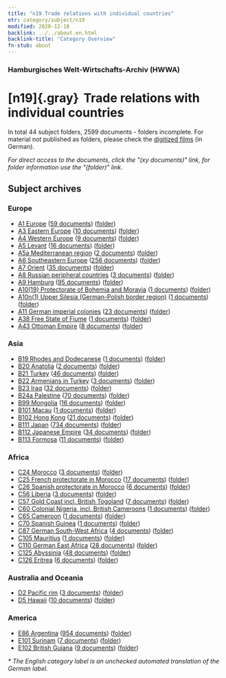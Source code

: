 ```yaml
---
title: "n19 Trade relations with individual countries"
etr: category/subject/n19
modified: 2020-12-18
backlink: ../../about.en.html
backlink-title: "Category Overview"
fn-stub: about
---
```


### Hamburgisches Welt-Wirtschafts-Archiv (HWWA)
# [n19]{.gray}&#8201; Trade relations with individual countries&#160; 





In total 44 subject folders, 2599 documents - folders incomplete.
For material not published as folders, please check the [digitized films](/film/h1_sh) (in German).

_For direct access to the documents, click the "(xy documents)" link, for folder information use the "(folder)" link._

## Subject archives



### Europe

- [A1 Europe](../../../geo/about.en.html#A1) (<a href="https://dfg-viewer.de/show/?tx_dlf[id]=https://pm20.zbw.eu/mets/sh/1408xx/140892/1452xx/145289/public.mets.en.xml" target="_blank">59 documents</a>) ([folder](http://purl.org/pressemappe20/folder/sh/140892,145289))
- [A3 Eastern Europe](../../../geo/about.en.html#A3) (<a href="https://dfg-viewer.de/show/?tx_dlf[id]=https://pm20.zbw.eu/mets/sh/1408xx/140896/1452xx/145289/public.mets.en.xml" target="_blank">10 documents</a>) ([folder](http://purl.org/pressemappe20/folder/sh/140896,145289))
- [A4 Western Europe](../../../geo/about.en.html#A4) (<a href="https://dfg-viewer.de/show/?tx_dlf[id]=https://pm20.zbw.eu/mets/sh/1408xx/140897/1452xx/145289/public.mets.en.xml" target="_blank">9 documents</a>) ([folder](http://purl.org/pressemappe20/folder/sh/140897,145289))
- [A5 Levant](../../../geo/about.en.html#A5) (<a href="https://dfg-viewer.de/show/?tx_dlf[id]=https://pm20.zbw.eu/mets/sh/1408xx/140898/1452xx/145289/public.mets.en.xml" target="_blank">16 documents</a>) ([folder](http://purl.org/pressemappe20/folder/sh/140898,145289))
- [A5a Mediterranean region](../../../geo/about.en.html#A5a) (<a href="https://dfg-viewer.de/show/?tx_dlf[id]=https://pm20.zbw.eu/mets/sh/1408xx/140899/1452xx/145289/public.mets.en.xml" target="_blank">2 documents</a>) ([folder](http://purl.org/pressemappe20/folder/sh/140899,145289))
- [A6 Southeastern Europe](../../../geo/about.en.html#A6) (<a href="https://dfg-viewer.de/show/?tx_dlf[id]=https://pm20.zbw.eu/mets/sh/1409xx/140900/1452xx/145289/public.mets.en.xml" target="_blank">256 documents</a>) ([folder](http://purl.org/pressemappe20/folder/sh/140900,145289))
- [A7 Orient](../../../geo/about.en.html#A7) (<a href="https://dfg-viewer.de/show/?tx_dlf[id]=https://pm20.zbw.eu/mets/sh/1409xx/140902/1452xx/145289/public.mets.en.xml" target="_blank">35 documents</a>) ([folder](http://purl.org/pressemappe20/folder/sh/140902,145289))
- [A8 Russian peripheral countries](../../../geo/about.en.html#A8) (<a href="https://dfg-viewer.de/show/?tx_dlf[id]=https://pm20.zbw.eu/mets/sh/1409xx/140904/1452xx/145289/public.mets.en.xml" target="_blank">3 documents</a>) ([folder](http://purl.org/pressemappe20/folder/sh/140904,145289))
- [A9 Hamburg](../../../geo/about.en.html#A9) (<a href="https://dfg-viewer.de/show/?tx_dlf[id]=https://pm20.zbw.eu/mets/sh/1409xx/140905/1452xx/145289/public.mets.en.xml" target="_blank">95 documents</a>) ([folder](http://purl.org/pressemappe20/folder/sh/140905,145289))
- [A10(19) Protectorate of Bohemia and Moravia](../../../geo/about.en.html#A10(19)) (<a href="https://dfg-viewer.de/show/?tx_dlf[id]=https://pm20.zbw.eu/mets/sh/1400xx/140098/1452xx/145289/public.mets.en.xml" target="_blank">1 documents</a>) ([folder](http://purl.org/pressemappe20/folder/sh/140098,145289))
- [A10n(1) Upper Silesia (German-Polish border region)](../../../geo/about.en.html#A10n(1)) (<a href="https://dfg-viewer.de/show/?tx_dlf[id]=https://pm20.zbw.eu/mets/sh/1409xx/140948/1452xx/145289/public.mets.en.xml" target="_blank">1 documents</a>) ([folder](http://purl.org/pressemappe20/folder/sh/140948,145289))
- [A11 German imperial colonies](../../../geo/about.en.html#A11) (<a href="https://dfg-viewer.de/show/?tx_dlf[id]=https://pm20.zbw.eu/mets/sh/1409xx/140960/1452xx/145289/public.mets.en.xml" target="_blank">23 documents</a>) ([folder](http://purl.org/pressemappe20/folder/sh/140960,145289))
- [A38 Free State of Fiume](../../../geo/about.en.html#A38) (<a href="https://dfg-viewer.de/show/?tx_dlf[id]=https://pm20.zbw.eu/mets/sh/1410xx/141014/1452xx/145289/public.mets.en.xml" target="_blank">1 documents</a>) ([folder](http://purl.org/pressemappe20/folder/sh/141014,145289))
- [A43 Ottoman Empire](../../../geo/about.en.html#A43) (<a href="https://dfg-viewer.de/show/?tx_dlf[id]=https://pm20.zbw.eu/mets/sh/1410xx/141034/1452xx/145289/public.mets.en.xml" target="_blank">8 documents</a>) ([folder](http://purl.org/pressemappe20/folder/sh/141034,145289))

### Asia

- [B19 Rhodes and Dodecanese](../../../geo/about.en.html#B19) (<a href="https://dfg-viewer.de/show/?tx_dlf[id]=https://pm20.zbw.eu/mets/sh/1411xx/141106/1452xx/145289/public.mets.en.xml" target="_blank">1 documents</a>) ([folder](http://purl.org/pressemappe20/folder/sh/141106,145289))
- [B20 Anatolia](../../../geo/about.en.html#B20) (<a href="https://dfg-viewer.de/show/?tx_dlf[id]=https://pm20.zbw.eu/mets/sh/1411xx/141108/1452xx/145289/public.mets.en.xml" target="_blank">2 documents</a>) ([folder](http://purl.org/pressemappe20/folder/sh/141108,145289))
- [B21 Turkey](../../../geo/about.en.html#B21) (<a href="https://dfg-viewer.de/show/?tx_dlf[id]=https://pm20.zbw.eu/mets/sh/1411xx/141111/1452xx/145289/public.mets.en.xml" target="_blank">46 documents</a>) ([folder](http://purl.org/pressemappe20/folder/sh/141111,145289))
- [B22 Armenians in Turkey](../../../geo/about.en.html#B22) (<a href="https://dfg-viewer.de/show/?tx_dlf[id]=https://pm20.zbw.eu/mets/sh/1411xx/141112/1452xx/145289/public.mets.en.xml" target="_blank">3 documents</a>) ([folder](http://purl.org/pressemappe20/folder/sh/141112,145289))
- [B23 Iraq](../../../geo/about.en.html#B23) (<a href="https://dfg-viewer.de/show/?tx_dlf[id]=https://pm20.zbw.eu/mets/sh/1411xx/141113/1452xx/145289/public.mets.en.xml" target="_blank">32 documents</a>) ([folder](http://purl.org/pressemappe20/folder/sh/141113,145289))
- [B24a Palestine](../../../geo/about.en.html#B24a) (<a href="https://dfg-viewer.de/show/?tx_dlf[id]=https://pm20.zbw.eu/mets/sh/1411xx/141115/1452xx/145289/public.mets.en.xml" target="_blank">70 documents</a>) ([folder](http://purl.org/pressemappe20/folder/sh/141115,145289))
- [B99 Mongolia](../../../geo/about.en.html#B99) (<a href="https://dfg-viewer.de/show/?tx_dlf[id]=https://pm20.zbw.eu/mets/sh/1412xx/141261/1452xx/145289/public.mets.en.xml" target="_blank">16 documents</a>) ([folder](http://purl.org/pressemappe20/folder/sh/141261,145289))
- [B101 Macau](../../../geo/about.en.html#B101) (<a href="https://dfg-viewer.de/show/?tx_dlf[id]=https://pm20.zbw.eu/mets/sh/1412xx/141267/1452xx/145289/public.mets.en.xml" target="_blank">1 documents</a>) ([folder](http://purl.org/pressemappe20/folder/sh/141267,145289))
- [B102 Hong Kong](../../../geo/about.en.html#B102) (<a href="https://dfg-viewer.de/show/?tx_dlf[id]=https://pm20.zbw.eu/mets/sh/1412xx/141268/1452xx/145289/public.mets.en.xml" target="_blank">21 documents</a>) ([folder](http://purl.org/pressemappe20/folder/sh/141268,145289))
- [B111 Japan](../../../geo/about.en.html#B111) (<a href="https://dfg-viewer.de/show/?tx_dlf[id]=https://pm20.zbw.eu/mets/sh/1412xx/141272/1452xx/145289/public.mets.en.xml" target="_blank">734 documents</a>) ([folder](http://purl.org/pressemappe20/folder/sh/141272,145289))
- [B112 Japanese Empire](../../../geo/about.en.html#B112) (<a href="https://dfg-viewer.de/show/?tx_dlf[id]=https://pm20.zbw.eu/mets/sh/1412xx/141273/1452xx/145289/public.mets.en.xml" target="_blank">34 documents</a>) ([folder](http://purl.org/pressemappe20/folder/sh/141273,145289))
- [B113 Formosa](../../../geo/about.en.html#B113) (<a href="https://dfg-viewer.de/show/?tx_dlf[id]=https://pm20.zbw.eu/mets/sh/1412xx/141274/1452xx/145289/public.mets.en.xml" target="_blank">11 documents</a>) ([folder](http://purl.org/pressemappe20/folder/sh/141274,145289))

### Africa

- [C24 Morocco](../../../geo/about.en.html#C24) (<a href="https://dfg-viewer.de/show/?tx_dlf[id]=https://pm20.zbw.eu/mets/sh/1413xx/141356/1452xx/145289/public.mets.en.xml" target="_blank">3 documents</a>) ([folder](http://purl.org/pressemappe20/folder/sh/141356,145289))
- [C25 French protectorate in Morocco](../../../geo/about.en.html#C25) (<a href="https://dfg-viewer.de/show/?tx_dlf[id]=https://pm20.zbw.eu/mets/sh/1413xx/141358/1452xx/145289/public.mets.en.xml" target="_blank">17 documents</a>) ([folder](http://purl.org/pressemappe20/folder/sh/141358,145289))
- [C26 Spanish protectorate in Morocco](../../../geo/about.en.html#C26) (<a href="https://dfg-viewer.de/show/?tx_dlf[id]=https://pm20.zbw.eu/mets/sh/1413xx/141359/1452xx/145289/public.mets.en.xml" target="_blank">6 documents</a>) ([folder](http://purl.org/pressemappe20/folder/sh/141359,145289))
- [C56 Liberia](../../../geo/about.en.html#C56) (<a href="https://dfg-viewer.de/show/?tx_dlf[id]=https://pm20.zbw.eu/mets/sh/1414xx/141405/1452xx/145289/public.mets.en.xml" target="_blank">3 documents</a>) ([folder](http://purl.org/pressemappe20/folder/sh/141405,145289))
- [C57 Gold Coast incl. British Togoland](../../../geo/about.en.html#C57) (<a href="https://dfg-viewer.de/show/?tx_dlf[id]=https://pm20.zbw.eu/mets/sh/1414xx/141406/1452xx/145289/public.mets.en.xml" target="_blank">7 documents</a>) ([folder](http://purl.org/pressemappe20/folder/sh/141406,145289))
- [C60 Colonial Nigeria, incl. British Cameroons](../../../geo/about.en.html#C60) (<a href="https://dfg-viewer.de/show/?tx_dlf[id]=https://pm20.zbw.eu/mets/sh/1414xx/141409/1452xx/145289/public.mets.en.xml" target="_blank">1 documents</a>) ([folder](http://purl.org/pressemappe20/folder/sh/141409,145289))
- [C65 Cameroon](../../../geo/about.en.html#C65) (<a href="https://dfg-viewer.de/show/?tx_dlf[id]=https://pm20.zbw.eu/mets/sh/1414xx/141410/1452xx/145289/public.mets.en.xml" target="_blank">1 documents</a>) ([folder](http://purl.org/pressemappe20/folder/sh/141410,145289))
- [C70 Spanish Guinea](../../../geo/about.en.html#C70) (<a href="https://dfg-viewer.de/show/?tx_dlf[id]=https://pm20.zbw.eu/mets/sh/1414xx/141412/1452xx/145289/public.mets.en.xml" target="_blank">1 documents</a>) ([folder](http://purl.org/pressemappe20/folder/sh/141412,145289))
- [C87 German South-West Africa](../../../geo/about.en.html#C87) (<a href="https://dfg-viewer.de/show/?tx_dlf[id]=https://pm20.zbw.eu/mets/sh/1414xx/141450/1452xx/145289/public.mets.en.xml" target="_blank">4 documents</a>) ([folder](http://purl.org/pressemappe20/folder/sh/141450,145289))
- [C105 Mauritius](../../../geo/about.en.html#C105) (<a href="https://dfg-viewer.de/show/?tx_dlf[id]=https://pm20.zbw.eu/mets/sh/1414xx/141469/1452xx/145289/public.mets.en.xml" target="_blank">1 documents</a>) ([folder](http://purl.org/pressemappe20/folder/sh/141469,145289))
- [C110 German East Africa](../../../geo/about.en.html#C110) (<a href="https://dfg-viewer.de/show/?tx_dlf[id]=https://pm20.zbw.eu/mets/sh/1414xx/141471/1452xx/145289/public.mets.en.xml" target="_blank">28 documents</a>) ([folder](http://purl.org/pressemappe20/folder/sh/141471,145289))
- [C125 Abyssinia](../../../geo/about.en.html#C125) (<a href="https://dfg-viewer.de/show/?tx_dlf[id]=https://pm20.zbw.eu/mets/sh/1414xx/141482/1452xx/145289/public.mets.en.xml" target="_blank">48 documents</a>) ([folder](http://purl.org/pressemappe20/folder/sh/141482,145289))
- [C126 Eritrea](../../../geo/about.en.html#C126) (<a href="https://dfg-viewer.de/show/?tx_dlf[id]=https://pm20.zbw.eu/mets/sh/1414xx/141483/1452xx/145289/public.mets.en.xml" target="_blank">6 documents</a>) ([folder](http://purl.org/pressemappe20/folder/sh/141483,145289))

### Australia and Oceania

- [D2 Pacific rim](../../../geo/about.en.html#D2) (<a href="https://dfg-viewer.de/show/?tx_dlf[id]=https://pm20.zbw.eu/mets/sh/1415xx/141593/1452xx/145289/public.mets.en.xml" target="_blank">3 documents</a>) ([folder](http://purl.org/pressemappe20/folder/sh/141593,145289))
- [D5 Hawaii](../../../geo/about.en.html#D5) (<a href="https://dfg-viewer.de/show/?tx_dlf[id]=https://pm20.zbw.eu/mets/sh/1415xx/141595/1452xx/145289/public.mets.en.xml" target="_blank">10 documents</a>) ([folder](http://purl.org/pressemappe20/folder/sh/141595,145289))

### America

- [E86 Argentina](../../../geo/about.en.html#E86) (<a href="https://dfg-viewer.de/show/?tx_dlf[id]=https://pm20.zbw.eu/mets/sh/1416xx/141692/1452xx/145289/public.mets.en.xml" target="_blank">954 documents</a>) ([folder](http://purl.org/pressemappe20/folder/sh/141692,145289))
- [E101 Surinam](../../../geo/about.en.html#E101) (<a href="https://dfg-viewer.de/show/?tx_dlf[id]=https://pm20.zbw.eu/mets/sh/1416xx/141699/1452xx/145289/public.mets.en.xml" target="_blank">7 documents</a>) ([folder](http://purl.org/pressemappe20/folder/sh/141699,145289))
- [E102 British Guiana](../../../geo/about.en.html#E102) (<a href="https://dfg-viewer.de/show/?tx_dlf[id]=https://pm20.zbw.eu/mets/sh/1417xx/141700/1452xx/145289/public.mets.en.xml" target="_blank">9 documents</a>) ([folder](http://purl.org/pressemappe20/folder/sh/141700,145289))


_* The English category label is an unchecked automated translation of the German label._

